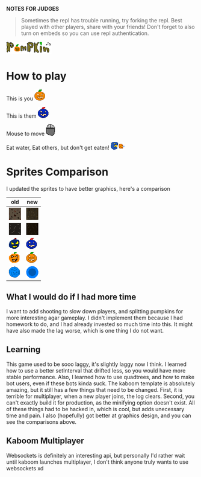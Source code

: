 **NOTES FOR JUDGES**
> Sometimes the repl has trouble running, try forking the repl. Best played with other players, share with your friends!
Don't forget to also turn on embeds so you can use repl authentication.

![pompkin](sprites/pompkinio.png)

# How to play
This is you
![you](sprites/pumpkin2.png)

This is them
![other](sprites/otherpumpkin2.png)

Mouse to move
![mouse](sprites/mouse.png)

Eat water, Eat others, but don't get eaten!
![gameplay](sprites/gameplay.png)

# Sprites Comparison
I updated the sprites to have better graphics, here's a comparison

|old|new|
|--|--|
|![old](sprites/background.png)|![new](sprites/bg2.png)|
|![old](sprites/farbg.png)|![new](sprites/farbg2.png)|
|![old](sprites/otherpumpkin.png)|![new](sprites/otherpumpkin2.png)|
|![old](sprites/pumpkin.png)|![new](sprites/pumpkin2.png)|
|![old](sprites/water.png)|![new](sprites/water2.png)|

## What I would do if I had more time
I want to add shooting to slow down players, and splitting pumpkins for more interesting agar gameplay. I didn't implement them because I had homework to do, and I had already invested so much time into this. It might have also made the lag worse, which is one thing I do not want.

## Learning
This game used to be sooo laggy, it's slightly laggy now I think. I learned how to use a better setInterval that drifted less, so you would have more stable performance. Also, I learned how to use quadtrees, and how to make bot users, even if these bots kinda suck. The kaboom template is absolutely amazing, but it still has a few things that need to be changed. First, it is terrible for multiplayer, when a new player joins, the log clears. Second, you can't exactly build it for production, as the minifying option doesn't exist. All of these things had to be hacked in, which is cool, but adds unecessary time and pain. I also (hopefully) got better at graphics design, and you can see the comparisons above.

## Kaboom Multiplayer
Websockets is definitely an interesting api, but personally I'd rather wait until kaboom launches multiplayer, I don't think anyone truly wants to use websockets xd